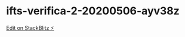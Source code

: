 # ifts-verifica-2-20200506-ayv38z

[Edit on StackBlitz ⚡️](https://stackblitz.com/edit/ifts-verifica-2-20200506-ayv38z)